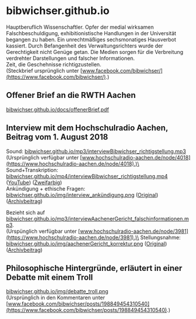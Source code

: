# bibwichser.github.io

Hauptberuflich Wissenschaftler. Opfer der medial wirksamen Falschbeschuldigung, exhibitionistische Handlungen in der Universität begangen zu haben. Ein unrechtmäßiges sechsmonatiges Hausverbot kassiert. Durch Befangenheit des Verwaltungsrichters wurde der Gerechtigkeit nicht Genüge getan. Die Medien sorgen für die Verbreitung verdrehter Darstellungen und falscher Informationen.\
Zeit, die Geschehnisse richtigzustellen.\
(Steckbrief ursprünglich unter [www.facebook.com/bibwichser/](https://www.facebook.com/bibwichser/).)

## Offener Brief an die RWTH Aachen
[bibwichser.github.io/docs/offenerBrief.pdf](https://bibwichser.github.io/docs/offenerBrief.pdf)

## Interview mit dem Hochschulradio Aachen, Beitrag vom 1. August 2018
Sound: [bibwichser.github.io/mp3/interviewBibwichser_richtigstellung.mp3](https://bibwichser.github.io/mp3/interviewBibwichser_richtigstellung.mp3)\
(Ursprünglich verfügbar unter [www.hochschulradio-aachen.de/node/4018](https://www.hochschulradio-aachen.de/node/4018).)\
Sound+Transkription: [bibwichser.github.io/mp4/interviewBibwichser_richtigstellung.mp4](https://bibwichser.github.io/mp4/interviewBibwichser_richtigstellung.mp4) \([YouTube](https://youtu.be/wDivdY48g84)\) \([Zweifarbig](https://bibwichser.github.io/mp4/interviewBibwichser_richtigstellung-PURE.mp4)\)\
Ankündigung + ethische Fragen: [bibwichser.github.io/img/interview_ankündigung.png](https://bibwichser.github.io/img/interview_ank%C3%BCndigung.png) \([Original](https://www.facebook.com/bibwichser/posts/198849454310540)\) \([Archivbeitrag](https://web.archive.org/web/20220219021151/https://www.facebook.com/plugins/post.php?href=https%3A%2F%2Fwww.facebook.com%2Fbibwichser%2Fposts%2F198849454310540)\)



Bezieht sich auf [bibwichser.github.io/mp3/interviewAachenerGericht_falschinformationen.mp3](https://bibwichser.github.io/mp3/interviewAachenerGericht_falschinformationen.mp3).\
(Urspünglich verfügbar unter [www.hochschulradio-aachen.de/node/3981](https://www.hochschulradio-aachen.de/node/3981).)\
Stellungsnahme: [bibwichser.github.io/img/aachenerGericht_korrektur.png](https://bibwichser.github.io/img/aachenerGericht_korrektur.png) \([Original](https://www.facebook.com/bibwichser/posts/154549412073878)\) \([Archivbeitrag](https://web.archive.org/web/20220219021226/https://www.facebook.com/plugins/post.php?href=https%3A%2F%2Fwww.facebook.com%2Fbibwichser%2Fposts%2F154549412073878)\)

## Philosophische Hintergründe, erläutert in einer Debatte mit einem Troll
[bibwichser.github.io/img/debatte_troll.png](https://bibwichser.github.io/img/debatte_troll.png)\
(Ursprünglich in den Kommentaren unter [www.facebook.com/bibwichser/posts/198849454310540](https://www.facebook.com/bibwichser/posts/198849454310540).)
